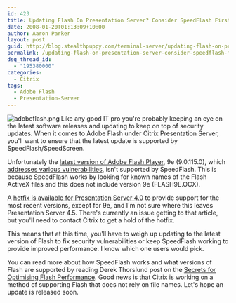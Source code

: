 ```yaml
---
id: 423
title: Updating Flash On Presentation Server? Consider SpeedFlash First
date: 2008-01-20T01:13:09+10:00
author: Aaron Parker
layout: post
guid: http://blog.stealthpuppy.com/terminal-server/updating-flash-on-presentation-server-consider-speedflash-first
permalink: /updating-flash-on-presentation-server-consider-speedflash-first/
dsq_thread_id:
  - "195380000"
categories:
  - Citrix
tags:
  - Adobe Flash
  - Presentation-Server
---
```

<img src="{{site.baseurl}}/media/2008/02/adobeflash.png" align="left" alt="adobeflash.png" />Like any good IT pro you're probably keeping an eye on the latest software releases and updating to keep on top of security updates. When it comes to Adobe Flash under Citrix Presentation Server, you'll want to ensure that the latest update is supported by SpeedFlash/SpeedScreen.

Unfortunately the [latest version of Adobe Flash Player]({{site.baseurl}}/general/looking-for-adobe-flash-player-download-links), 9e (9.0.115.0), which [addresses various vulnerabilities](http://www.adobe.com/support/security/index.html#flashplayer), isn't supported by SpeedFlash. This is because SpeedFlash works by looking for known names of the Flash ActiveX files and this does not include version 9e (FLASH9E.OCX). 

A [hotfix is available for Presentation Server 4.0](http://support.citrix.com/article/CTX115426) to provide support for the most recent versions, except for 9e, and I'm not sure where this leaves Presentation Server 4.5. There's currently an issue getting to that article, but you'll need to contact Citrix to get a hold of the hotfix.

This means that at this time, you'll have to weigh up updating to the latest version of Flash to fix security vulnerabilities or keep SpeedFlash working to provide improved performance. I know which one users would pick.

You can read more about how SpeedFlash works and what versions of Flash are supported by reading Derek Thorslund post on the [Secrets for Optimising Flash Performance](http://community.citrix.com/display/~derekt/2007/11/27/Secrets+for+Optimizing+Flash+Performance+-+Part+1). Good news is that Citrix is working on a method of supporting Flash that does not rely on file names. Let's hope an update is released soon.